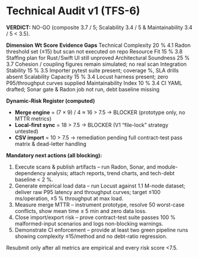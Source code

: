 # Technical Audit v1 (TFS-6)

**VERDICT:** NO-GO (composite 3.7 / 5; Scalability 3.4 / 5 & Maintainability 3.4 / 5 < 3.5).

**Dimension**	**Wt**	**Score**	**Evidence Gaps**
Technical Complexity	20 %	4.1	Radon threshold set (≤15) but scan not executed on repo
Resource Fit	15 %	3.8	Staffing plan for Rust / Swift UI still unproved
Architectural Soundness	25 %	3.7	Cohesion / coupling figures remain simulated; no real scan
Integration Stability	15 %	3.5	Importer pytest suite present; coverage %, SLA drills absent
Scalability Capacity	15 %	3.4	Locust harness present; zero P95/throughput curves supplied
Maintainability Index	10 %	3.4	CI YAML drafted; Sonar gate & Radon job not run, debt baseline missing

**Dynamic-Risk Register (computed)**

*   **Merge engine** = (7 × 9) / 4 ≈ 16 > 7.5 → BLOCKER (prototype only, no MTTR metrics)
*   **Local-first sync** = 18 > 7.5 → BLOCKER (V1 “file-lock” strategy untested)
*   **CSV import** = 10 > 7.5 → remediation pending full contract-test pass matrix & dead-letter handling

**Mandatory next actions (all blocking):**

1.  Execute scans & publish artifacts – run Radon, Sonar, and module-dependency analysis; attach reports, trend charts, and tech-debt baseline < 2 %.
2.  Generate empirical load data – run Locust against 1.1 M-node dataset; deliver raw P95 latency and throughput curves; target ≤100 ms/operation, ±5 % throughput at max load.
3.  Measure merge MTTR – instrument prototype, resolve 50 worst-case conflicts, show mean time ≤ 5 min and zero data loss.
4.  Close import/export risk – prove contract-test suite passes 100 % malformed-input scenarios and logs non-blocking warnings.
5.  Demonstrate CI enforcement – provide at least two green pipeline runs showing complexity ≤15/method and no debt-ratio regression.

Resubmit only after all metrics are empirical and every risk score <7.5.